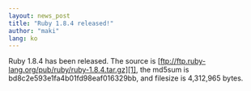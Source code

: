 ```yaml
---
layout: news_post
title: "Ruby 1.8.4 released!"
author: "maki"
lang: ko
---
```


Ruby 1.8.4 has been released. The source is
[ftp://ftp.ruby-lang.org/pub/ruby/ruby-1.8.4.tar.gz][1], the md5sum is
bd8c2e593e1fa4b01fd98eaf016329bb, and filesize is 4,312,965 bytes.



[1]: ftp://ftp.ruby-lang.org/pub/ruby/ruby-1.8.4.tar.gz
